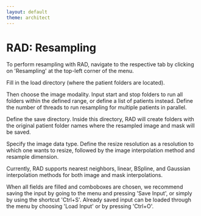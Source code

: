 ```yaml
---
layout: default
theme: architect
---
```

# RAD: Resampling

To perform resampling with RAD, navigate to the respective tab by clicking on 'Resampling' at the top-left corner of the menu.

Fill in the load directory (where the patient folders are located).

Then choose the image modality. Input start and stop folders to run all folders within the defined range, or define a list of patients instead. Define the number of threads to run resampling for multiple patients in parallel.

Define the save directory. Inside this directory, RAD will create folders with the original patient folder names where the resampled image and mask will be saved.

Specify the image data type. Define the resize resolution as a resolution to which one wants to resize, followed by the image interpolation method and resample dimension.

Currently, RAD supports nearest neighbors, linear, BSpline, and Gaussian interpolation methods for both image and mask interpolations.

When all fields are filled and comboboxes are chosen, we recommend saving the input by going to the menu and pressing 'Save Input', or simply by using the shortcut 'Ctrl+S'. Already saved input can be loaded through the menu by choosing 'Load Input' or by pressing 'Ctrl+O'.
